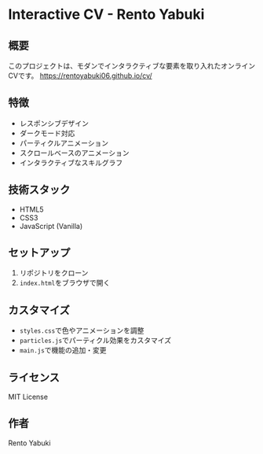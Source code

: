 # Interactive CV - Rento Yabuki

## 概要
このプロジェクトは、モダンでインタラクティブな要素を取り入れたオンラインCVです。
https://rentoyabuki06.github.io/cv/

## 特徴
- レスポンシブデザイン
- ダークモード対応
- パーティクルアニメーション
- スクロールベースのアニメーション
- インタラクティブなスキルグラフ

## 技術スタック
- HTML5
- CSS3
- JavaScript (Vanilla)

## セットアップ
1. リポジトリをクローン
2. `index.html`をブラウザで開く

## カスタマイズ
- `styles.css`で色やアニメーションを調整
- `particles.js`でパーティクル効果をカスタマイズ
- `main.js`で機能の追加・変更

## ライセンス
MIT License

## 作者
Rento Yabuki
